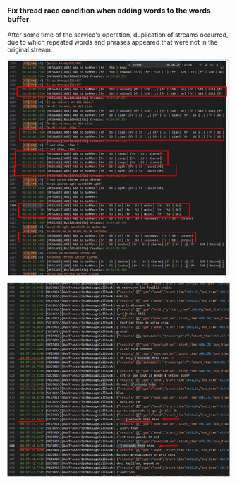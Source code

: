 ### Fix thread race condition when adding words to the words buffer

After some time of the service's operation, duplication of streams occurred, due to which repeated words and phrases appeared that were not in the original stream.

![](../attachments/Screenshot_5203.png)

![](../attachments/Screenshot_5196.png)
